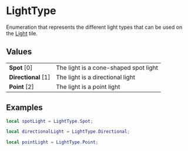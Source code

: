 # LightType

Enumeration that represents the different light types that can be used on the [Light](../Tiles/Light.md) tile.

## Values
| | |
| -------- | ------- |
| <b>Spot</b> [0]  | The light is a cone-shaped spot light |
| <b>Directional</b> [1]  | The light is a directional light |
| <b>Point</b> [2]  | The light is a point light |

## Examples
```lua
local spotLight = LightType.Spot;

local directionalLight = LightType.Directional;

local pointLight = LightType.Point;
```